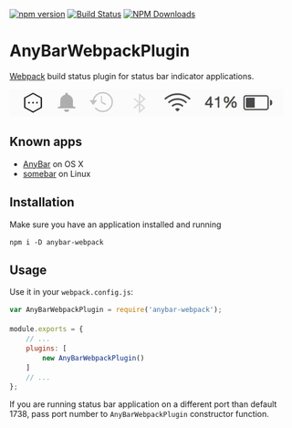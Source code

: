 [![npm version](https://badge.fury.io/js/anybar-webpack.svg)](http://badge.fury.io/js/anybar-webpack)
[![Build Status](https://travis-ci.org/roman01la/anybar-webpack.svg?branch=master)](https://travis-ci.org/roman01la/anybar-webpack)
[![NPM Downloads](https://img.shields.io/npm/dm/anybar-webpack.svg?style=flat)](https://www.npmjs.org/package/anybar-webpack)

# AnyBarWebpackPlugin
[Webpack](http://webpack.github.io/) build status plugin for status bar indicator applications.

![anybar webpack plugin animated gif demo](anybar-webpack.gif)

## Known apps

- [AnyBar](https://github.com/tonsky/AnyBar) on OS X
- [somebar](https://github.com/limpbrains/somebar) on Linux

## Installation

Make sure you have an application installed and running

```
npm i -D anybar-webpack
```

## Usage

Use it in your `webpack.config.js`:

```javascript
var AnyBarWebpackPlugin = require('anybar-webpack');

module.exports = {
    // ...
    plugins: [
        new AnyBarWebpackPlugin()
    ]
    // ...
};
```

If you are running status bar application on a different port than default 1738, pass port number to `AnyBarWebpackPlugin` constructor function.
